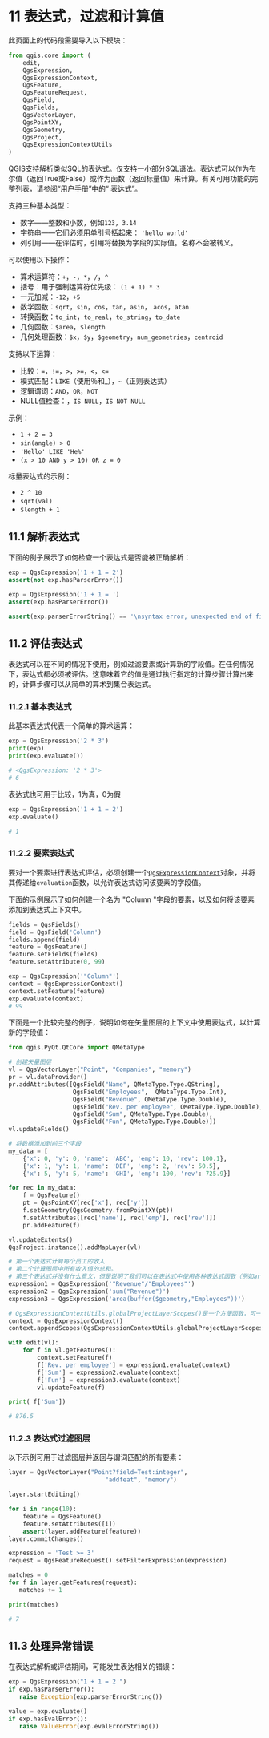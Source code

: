 # 11 表达式，过滤和计算值

此页面上的代码段需要导入以下模块：

```python
from qgis.core import (
    edit,
    QgsExpression,
    QgsExpressionContext,
    QgsFeature,
    QgsFeatureRequest,
    QgsField,
    QgsFields,
    QgsVectorLayer,
    QgsPointXY,
    QgsGeometry,
    QgsProject,
    QgsExpressionContextUtils
)
```

 QGIS支持解析类似SQL的表达式。仅支持一小部分SQL语法。表达式可以作为布尔值（返回True或False）或作为函数（返回标量值）来计算。有关可用功能的完整列表，请参阅“用户手册”中的“ [表达式”](https://docs.qgis.org/latest/en/docs/user_manual/working_with_vector/expression.html#vector-expressions)。

支持三种基本类型：

- 数字——整数和小数，例如`123`，`3.14`
- 字符串——它们必须用单引号括起来： `'hello world'`
- 列引用——在评估时，引用将替换为字段的实际值。名称不会被转义。

可以使用以下操作：

- 算术运算符：`+`，`-`，`*`，`/`，`^`
- 括号：用于强制运算符优先级： `(1 + 1) * 3`
- 一元加减：`-12`，`+5`
- 数学函数：`sqrt`，`sin`，`cos`，`tan`，`asin`， `acos`，`atan`
- 转换函数：`to_int`，`to_real`，`to_string`，`to_date`
- 几何函数：`$area`，`$length`
- 几何处理函数：`$x`，`$y`，`$geometry`，`num_geometries`，`centroid`

支持以下运算：

- 比较：`=`，`!=`，`>`，`>=`，`<`，`<=`
- 模式匹配：`LIKE`（使用％和_），`~`（正则表达式）
- 逻辑谓词：`AND`，`OR`，`NOT`
- NULL值检查：，`IS NULL`，`IS NOT NULL`

示例：

- `1 + 2 = 3`
- `sin(angle) > 0`
- `'Hello' LIKE 'He%'`
- `(x > 10 AND y > 10) OR z = 0`

标量表达式的示例：

- `2 ^ 10`
- `sqrt(val)`
- `$length + 1`

## 11.1 解析表达式

下面的例子展示了如何检查一个表达式是否能被正确解析：

```python
exp = QgsExpression('1 + 1 = 2')
assert(not exp.hasParserError())

exp = QgsExpression('1 + 1 = ')
assert(exp.hasParserError())

assert(exp.parserErrorString() == '\nsyntax error, unexpected end of file')
```

## 11.2 评估表达式

表达式可以在不同的情况下使用，例如过滤要素或计算新的字段值。在任何情况下，表达式都必须被评估。这意味着它的值是通过执行指定的计算步骤计算出来的，计算步骤可以从简单的算术到集合表达式。

### 11.2.1 基本表达式

此基本表达式代表一个简单的算术运算：

```python
exp = QgsExpression('2 * 3')
print(exp)
print(exp.evaluate())

# <QgsExpression: '2 * 3'>
# 6
```

表达式也可用于比较，1为真，0为假

```python
exp = QgsExpression('1 + 1 = 2')
exp.evaluate()

# 1
```

### 11.2.2 要素表达式

要对一个要素进行表达式评估，必须创建一个[`QgsExpressionContext`](https://qgis.org/pyqgis/master/core/QgsExpressionContext.html#qgis.core.QgsExpressionContext)对象，并将其传递给`evaluation`函数，以允许表达式访问该要素的字段值。

下面的示例展示了如何创建一个名为 "Column "字段的要素，以及如何将该要素添加到表达式上下文中。

```python
fields = QgsFields()
field = QgsField('Column')
fields.append(field)
feature = QgsFeature()
feature.setFields(fields)
feature.setAttribute(0, 99)

exp = QgsExpression('"Column"')
context = QgsExpressionContext()
context.setFeature(feature)
exp.evaluate(context)
# 99
```

下面是一个比较完整的例子，说明如何在矢量图层的上下文中使用表达式，以计算新的字段值：

```python
from qgis.PyQt.QtCore import QMetaType

# 创建矢量图层
vl = QgsVectorLayer("Point", "Companies", "memory")
pr = vl.dataProvider()
pr.addAttributes([QgsField("Name", QMetaType.Type.QString),
                  QgsField("Employees",  QMetaType.Type.Int),
                  QgsField("Revenue", QMetaType.Type.Double),
                  QgsField("Rev. per employee", QMetaType.Type.Double),
                  QgsField("Sum", QMetaType.Type.Double),
                  QgsField("Fun", QMetaType.Type.Double)])
vl.updateFields()

# 将数据添加到前三个字段
my_data = [
    {'x': 0, 'y': 0, 'name': 'ABC', 'emp': 10, 'rev': 100.1},
    {'x': 1, 'y': 1, 'name': 'DEF', 'emp': 2, 'rev': 50.5},
    {'x': 5, 'y': 5, 'name': 'GHI', 'emp': 100, 'rev': 725.9}]

for rec in my_data:
    f = QgsFeature()
    pt = QgsPointXY(rec['x'], rec['y'])
    f.setGeometry(QgsGeometry.fromPointXY(pt))
    f.setAttributes([rec['name'], rec['emp'], rec['rev']])
    pr.addFeature(f)

vl.updateExtents()
QgsProject.instance().addMapLayer(vl)

# 第一个表达式计算每个员工的收入
# 第二个计算图层中所有收入值的总和。
# 第三个表达式并没有什么意义，但是说明了我们可以在表达式中使用各种表达式函数（例如area和buffer）：
expression1 = QgsExpression('"Revenue"/"Employees"')
expression2 = QgsExpression('sum("Revenue")')
expression3 = QgsExpression('area(buffer($geometry,"Employees"))')

# QgsExpressionContextUtils.globalProjectLayerScopes()是一个方便函数，可一次添加全局，项目和图层范围。另外，这些范围也可以手动添加。无论如何，重要的是始终从“最通用”到“最具体”的范围，即从全局到项目再到图层
context = QgsExpressionContext()
context.appendScopes(QgsExpressionContextUtils.globalProjectLayerScopes(vl))

with edit(vl):
    for f in vl.getFeatures():
        context.setFeature(f)
        f['Rev. per employee'] = expression1.evaluate(context)
        f['Sum'] = expression2.evaluate(context)
        f['Fun'] = expression3.evaluate(context)
        vl.updateFeature(f)

print( f['Sum'])

# 876.5
```

### 11.2.3 表达式过滤图层

以下示例可用于过滤图层并返回与谓词匹配的所有要素：

```python
layer = QgsVectorLayer("Point?field=Test:integer",
                           "addfeat", "memory")

layer.startEditing()

for i in range(10):
    feature = QgsFeature()
    feature.setAttributes([i])
    assert(layer.addFeature(feature))
layer.commitChanges()

expression = 'Test >= 3'
request = QgsFeatureRequest().setFilterExpression(expression)

matches = 0
for f in layer.getFeatures(request):
   matches += 1

print(matches)

# 7
```

## 11.3 处理异常错误

在表达式解析或评估期间，可能发生表达相关的错误：

```python
exp = QgsExpression("1 + 1 = 2 ")
if exp.hasParserError():
   raise Exception(exp.parserErrorString())

value = exp.evaluate()
if exp.hasEvalError():
   raise ValueError(exp.evalErrorString())
```
